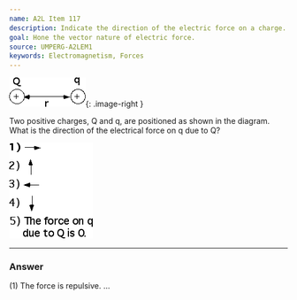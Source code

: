 ```yaml
---
name: A2L Item 117
description: Indicate the direction of the electric force on a charge.
goal: Hone the vector nature of electric force.
source: UMPERG-A2LEM1
keywords: Electromagnetism, Forces
---
```


![Item117_fig1.gif](../images/Item117_fig1.gif){: .image-right } 

Two positive charges, Q and q, are positioned as shown in the diagram. 
What is the direction of the electrical force on q due to Q?

![Item117_fig2.gif](../images/Item117_fig2.gif)

<hr/>

### Answer

(1) The force is repulsive.
...
